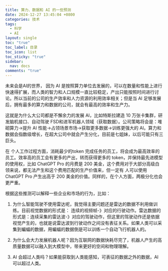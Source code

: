 ```yaml
---
title: 算力、数据和 AI 的一些预测
date: 2024-12-27 13:45:04 +0800
categories: 技术
tags:
  - 科学
  - AI
layout: single
toc: "true"
toc_label: 目录
toc_icon: list
toc_sticky: "true"
sidebar:
  nav: docs
comments: "true"
---
```

未来会是AI的世界， 因为 AI 是按照算力单位去发展的，可以在数量和性能上进行快速得扩展，而人类的智力和人口规模一直比较稳定，产出只能按照时间进行讨论。所以当前的公司的生产效率和人力资源的利用效率相关；但是当 AI 足够发展后，拥有最多的算力和数据的公司，就会有最高的效率和生产力。

这就是为什么大公司都是不懈余力的发展 AI，比如特斯拉建造 10 万张卡集群，研发脑机接口、自动驾驶 FSD和进军机器人领域（获取数据）。公司策略将会是：堆砌算力->提升 AI 性能->占领场景市场->获取更多数据->训练更强大的 AI。算力和数据会指数级增长，在超大公司中就会产生分化，目前是七姐妹，以后可能只有三巨头。

在 个人工作过程方面，消耗最少的token 完成任务的员工，将会成为最高效率的员工。效率高的员工会有更多的产出，转而获得更多的 token，并保持最先进模型的使用权，比如 ChatGPT  Pro 的月费是 200 美金，这个费用对于大部分高级白领来说，都无法产生和这个费用匹配的生产价值来，但一定有 人可以使用ChatGPT Pro 产生出高于 200 美金的价值。同样的，在个人方面，两极分化也会更严重。

根据这些推测可以解释一些企业和市场的行为，比如：

1. 为什么智能驾驶不使用雷达呢，我觉得主要问题还是雷达的数据不利用做训练。目前视觉数据的形式是： 连续的视频帧-》对应的行驶动作。雷达数据的形式是：连续采集的雷达波-》对应的驾驶动作，但这里的驾驶动作还是依据视觉产生的，也就是说雷达波到行驶动作之间没有表征关系。如果人类可以采集到蝙蝠的数据，用蝙蝠的数据倒是可以训练一个自动飞行机器人的。

2. 为什么会大力发展机器人呢？因为互联网的数据快耗尽完了，机器人产生的高质量数据可以融入到大模型中，带来更好的空间和物理理解。

3. AI 会超过人类吗？如果能获取到人类能感知，可表征的数据之外的数据，AI 可以超过人类。

